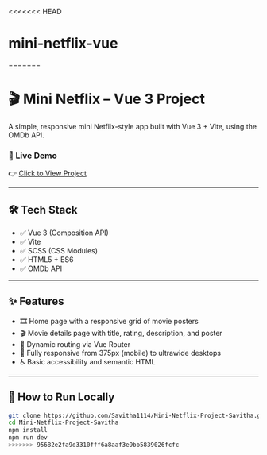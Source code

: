 <<<<<<< HEAD
# mini-netflix-vue
=======
# 🎬 Mini Netflix – Vue 3 Project

A simple, responsive mini Netflix-style app built with Vue 3 + Vite, using the OMDb API.

### 🔗 Live Demo  
👉 [Click to View Project](https://Savitha1114.github.io/Mini-Netflix-Project-Savitha/)

---

## 🛠️ Tech Stack

- ✅ Vue 3 (Composition API)
- ✅ Vite
- ✅ SCSS (CSS Modules)
- ✅ HTML5 + ES6
- ✅ OMDb API

---

## ✨ Features

- 🎞️ Home page with a responsive grid of movie posters
- 🎬 Movie details page with title, rating, description, and poster
- 🔁 Dynamic routing via Vue Router
- 📱 Fully responsive from 375px (mobile) to ultrawide desktops
- ♿ Basic accessibility and semantic HTML

---

## 🚀 How to Run Locally

```bash
git clone https://github.com/Savitha1114/Mini-Netflix-Project-Savitha.git
cd Mini-Netflix-Project-Savitha
npm install
npm run dev
>>>>>>> 95682e2fa9d3310fff6a8aaf3e9bb5839026fcfc
